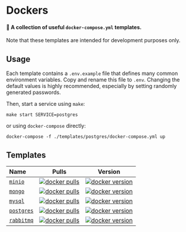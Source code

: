 # Dockers

#### 🐳 A collection of useful `docker-compose.yml` templates.

Note that these templates are intended for development purposes only.

## Usage

Each template contains a `.env.example` file that defines many common environment variables. Copy and rename this file
to `.env`. Changing the default values is highly recommended, especially by setting randomly generated passwords.

Then, start a service using `make`:

```shell
make start SERVICE=postgres
```

or using `docker-compose` directly:

```shell
docker-compose -f ./templates/postgres/docker-compose.yml up
```

## Templates

| Name                                                                          |                                                  Pulls                                                   |                                                      Version                                                       |
|:------------------------------------------------------------------------------|:--------------------------------------------------------------------------------------------------------:|:------------------------------------------------------------------------------------------------------------------:|
| [`minio`](https://github.com/spridev/dockers/tree/main/templates/minio)       | [![docker pulls](https://img.shields.io/docker/pulls/minio/minio)](https://hub.docker.com/r/minio/minio) | [![docker version](https://img.shields.io/docker/v/minio/minio?sort=semver)](https://hub.docker.com/r/minio/minio) |
| [`mongo`](https://github.com/spridev/dockers/tree/main/templates/mongo)       |      [![docker pulls](https://img.shields.io/docker/pulls/_/mongo)](https://hub.docker.com/_/mongo)      |      [![docker version](https://img.shields.io/docker/v/_/mongo?sort=semver)](https://hub.docker.com/_/mongo)      |
| [`mysql`](https://github.com/spridev/dockers/tree/main/templates/mysql)       |      [![docker pulls](https://img.shields.io/docker/pulls/_/mysql)](https://hub.docker.com/_/mysql)      |      [![docker version](https://img.shields.io/docker/v/_/mysql?sort=semver)](https://hub.docker.com/_/mysql)      |
| [`postgres`](https://github.com/spridev/dockers/tree/main/templates/postgres) |   [![docker pulls](https://img.shields.io/docker/pulls/_/postgres)](https://hub.docker.com/_/postgres)   |   [![docker version](https://img.shields.io/docker/v/_/postgres?sort=semver)](https://hub.docker.com/_/postgres)   |
| [`rabbitmq`](https://github.com/spridev/dockers/tree/main/templates/rabbitmq) |   [![docker pulls](https://img.shields.io/docker/pulls/_/rabbitmq)](https://hub.docker.com/_/rabbitmq)   |   [![docker version](https://img.shields.io/docker/v/_/rabbitmq?sort=semver)](https://hub.docker.com/_/rabbitmq)   |
